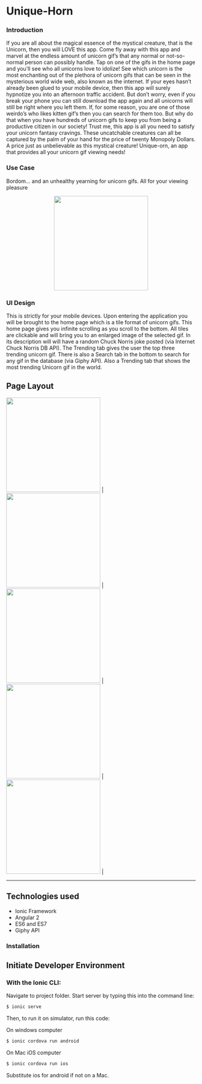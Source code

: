 
Unique-Horn
=============


### Introduction
If you are all about the magical essence of the mystical creature, that is the Unicorn, then you will LOVE this app. Come fly away with this app and marvel at the endless amount of unicorn gif’s that any normal or not-so-normal person can possibly handle. Tap on one of the gifs in the home page and you'll see who all unicorns love to idolize! See which unicorn is the most enchanting out of the plethora of unicorn gifs that can be seen in the mysterious world wide web, also known as the internet. If your eyes hasn’t already been glued to your mobile device, then this app will surely hypnotize you into an afternoon traffic accident. But don’t worry, even if you break your phone you can still download the app again and all unicorns will still be right where you left them. If, for some reason, you are one of those weirdo’s who likes kitten gif’s then you can search for them too. But why do that when you have hundreds of unicorn gifs to keep you from being a productive citizen in our society! Trust me, this app is all you need to satisfy your unicorn fantasy cravings. These uncatchable creatures can all be captured by the palm of your hand for the price of twenty Monopoly Dollars. A price just as unbelievable as this mystical creature! Unique-orn, an app that provides all your unicorn gif viewing needs! 

### Use Case
Bordom… and an unhealthy yearning for unicorn gifs. All for your viewing pleasure

<p align="center">
<img src="https://user-images.githubusercontent.com/15925701/27935730-606557f2-6272-11e7-821a-22af725e4ab8.png" margin-left="100"  width="250" />
</p>

### UI Design
This is strictly for your mobile devices. Upon entering the application you will be brought to the home page which is a tile format of unicorn gifs. This home page gives you infinite scrolling as you scroll to the bottom. All tiles are clickable and will bring you to an enlarged image of the selected gif. In its description will will have a random Chuck Norris joke posted (via Internet Chuck Norris DB API).
The Trending tab gives the user the top three trending unicorn gif.
There is also a Search tab in the bottom to search for any gif in the database (via Giphy API). Also a Trending tab that shows the most trending Unicorn gif in the world. 




Page Layout
------------


<img src="https://user-images.githubusercontent.com/15925701/27933135-e342b88e-6265-11e7-9f6e-a9192605983d.JPG"  width="250" /> |
<img src="https://user-images.githubusercontent.com/15925701/27933131-e33f52e8-6265-11e7-9ba7-4754cd96d20d.JPG"  width="250" /> |
<img src="https://user-images.githubusercontent.com/15925701/27933133-e33fa3ec-6265-11e7-9ab0-b28146922a0e.JPG"  width="250" /> |
<img src="https://user-images.githubusercontent.com/15925701/27933134-e34128ac-6265-11e7-9789-6dd47c2a43d9.JPG"  width="250" /> |
<img src="https://user-images.githubusercontent.com/15925701/27933132-e33f6e68-6265-11e7-9c3c-91b841bbc1fc.JPG"  width="250" /> |


_________________

Technologies used
-----
* Ionic Framework
* Angular 2
* ES6 and ES7
* Giphy API


### Installation

Initiate Developer Environment
----------
### With the Ionic CLI:

Navigate to project folder.
Start server by typing this into the command line:

```bash
$ ionic serve
```

Then, to run it on simulator, run this code:

On windows computer
```bash
$ ionic cordova run android
```

On Mac iOS computer
```bash
$ ionic cordova run ios
```


Substitute ios for android if not on a Mac.

